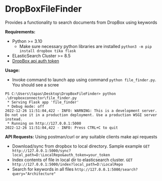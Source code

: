 # DropBoxFileFinder
Provides a functionality to search documents from DropBox using keywords

**Requirements:**

* Python >= 3.10
  * Make sure necessary python libraries are installed 
  `python3 -m pip install dropbox tika flask`
* ELasticSearch Cluster >= 8.5
* [DropBox api auth token](https://developers.dropbox.com/oauth-guide#:~:text=If%20you'd%20like%20to,of%20your%20app%20settings%20page.) 

**Usage:**

* Invoke command to launch app using command `python file_finder.py`. You should see a scree
```
PS C:\Users\tapas\Desktop\DropBoxFileFinder> python .\dropboxconnector\file_finder.py 
 * Serving Flask app 'file_finder'
 * Debug mode: off
2022-12-26 11:51:04,422 - INFO: WARNING: This is a development server. Do not use it in a production deployment. Use a production WSGI server instead.
 * Running on http://127.0.0.1:5000
2022-12-26 11:51:04,422 - INFO: Press CTRL+C to quit
```

**API Requests:**
Using postman/curl or any suitable clients make api requests

* Download/sync from dropbox to local directory. Sample example `GET http://127.0.0.1:5000/sync?local_path=D:\LocalRepo&auth_token=your_token`
* Index contents of file in local dir to elasticsearch cluster. `GET http://127.0.0.1:5000/index?local_path=D:\LocalRepo`
* Search for keywords in all files `http://127.0.0.1:5000/search?query="Architecture"`


